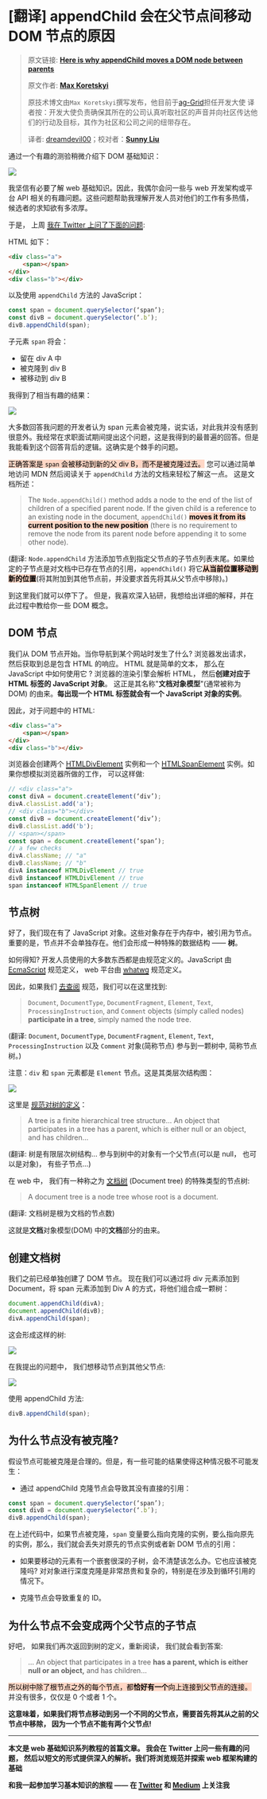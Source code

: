 # [翻译] appendChild 会在父节点间移动 DOM 节点的原因

> 原文链接: **[Here is why appendChild moves a DOM node between parents](https://blog.angularindepth.com/here-is-why-appendchild-moves-a-dom-node-instead-of-cloning-it-f8ef7a31735c)**
>
> 原文作者: **[Max Koretskyi](https://blog.angularindepth.com/@maxim.koretskyi)**
>
> 原技术博文由`Max Koretskyi`撰写发布，他目前于[ag-Grid](https://angular-grid.ag-grid.com/?utm_source=medium&utm_medium=blog&utm_campaign=angularcustom)担任开发大使
> 译者按：开发大使负责确保其所在的公司认真听取社区的声音并向社区传达他们的行动及目标，其作为社区和公司之间的纽带存在。
>
> 译者: [dreamdevil00](https://github.com/dreamdevil00)；校对者：**[Sunny Liu](https://segmentfault.com/u/lx1036/articles)**

通过一个有趣的测验稍微介绍下 DOM 基础知识：

![](../assets/angular-113/1.png)

我坚信有必要了解 web 基础知识。因此，我偶尔会问一些与 web 开发架构或平台 API 相关的有趣问题。这些问题帮助我理解开发人员对他们的工作有多热情，候选者的求知欲有多浓厚。

于是， 上周 <a style="border-bottom: 2px solid" target="_blank" href="https://twitter.com/maxim_koretskyi/status/1039785415358722048">我在 Twitter 上问了下面的问题</a>:

HTML 如下：

```html
<div class="a">
    <span></span>
</div>
<div class="b"></div>
```
以及使用 `appendChild` 方法的 JavaScript：

```javascript
const span = document.querySelector(‘span’); 
const divB = document.querySelector(‘.b’); 
divB.appendChild(span);
```

子元素 `span` 将会：

- 留在 div A 中
- 被克隆到 div B
- 被移动到 div B

我得到了相当有趣的结果：

![](../assets/angular-113/2.png)

大多数回答我问题的开发者认为 span 元素会被克隆，说实话，对此我并没有感到很意外。我经常在求职面试期间提出这个问题，这是我得到的最普遍的回答。但是我能看到这个回答背后的逻辑。这确实是个棘手的问题。

<span style="color: black; background-image: linear-gradient(to bottom, rgba(255, 215, 198, 1), rgba(255, 215, 198, 1))">正确答案是 `span` 会被移动到新的父 div B，而不是被克隆过去。</span> 您可以通过简单地访问 MDN 然后阅读关于 `appendChild` 方法的文档来轻松了解这一点。 这是文档所述：

> The `Node.appendChild()` method adds a node to the end of the list of children of a specified parent node. If the given child is a reference to an existing node in the document, `appendChild()` <span style="color: black;background-image: linear-gradient(to bottom, rgba(255, 215, 198, 1), rgba(255, 215, 198, 1))">**moves it from its current position to the new position**</span> (there is no requirement to remove the node from its parent node before appending it to some other node).

(翻译: `Node.appendChild` 方法添加节点到指定父节点的子节点列表末尾。如果给定的子节点是对文档中已存在节点的引用，`appendChild()` 将它<span style="color: black;background-image: linear-gradient(to bottom, rgba(255, 215, 198, 1), rgba(255, 215, 198, 1))">**从当前位置移动到新的位置</span>**(将其附加到其他节点前，并没要求首先将其从父节点中移除)。)

到这里我们就可以停下了。 但是，我喜欢深入钻研，我想给出详细的解释，并在此过程中教给你一些 DOM 概念。

## DOM 节点
我们从 DOM 节点开始。当你导航到某个网站时发生了什么? 浏览器发出请求， 然后获取到总是包含 HTML 的响应。 HTML 就是简单的文本， 那么在 JavaScript 中如何使用它 ? 浏览器的渲染引擎会解析 HTML， 然后**创建对应于 HTML 标签的 JavaScript 对象**。 这正是其名称"**文档对象模型**"(通常被称为 DOM) 的由来。**每出现一个 HTML 标签就会有一个 JavaScript 对象的实例**。

因此，对于问题中的 HTML:

```html
<div class="a">
    <span></span>
</div>
<div class="b"></div>
```
浏览器会创建两个 <a target="_blank" href="https://developer.mozilla.org/en-US/docs/Web/API/HTMLDivElement" style="border-bottom: 2px solid">HTMLDivElement</a> 实例和一个 <a target="_blank" href="https://developer.mozilla.org/en-US/docs/Web/API/HTMLSpanElement" style="border-bottom: 2px solid">HTMLSpanElement</a> 实例。如果你想模拟浏览器所做的工作， 可以这样做:

```javascript
// <div class="a">
const divA = document.createElement(‘div’);
divA.classList.add('a');
// <div class="b"></div>
const divB = document.createElement(‘div’);
divB.classList.add('b');
// <span></span>
const span = document.createElement(‘span’);
// a few checks
divA.className; // "a"
divB.className; // "b"
divA instanceof HTMLDivElement // true
divB instanceof HTMLDivElement // true
span instanceof HTMLSpanElement // true
```

## 节点树

好了，我们现在有了 JavaScript 对象。这些对象存在于内存中，被引用为节点。重要的是，节点并不会单独存在。他们会形成一种特殊的数据结构 —— **树**。

如何得知? 开发人员使用的大多数东西都是由规范定义的。JavaScript 由 <a target="_blank" href="https://www.ecma-international.org/publications/standards/Ecma-262.htm" style="border-bottom: 2px solid">EcmaScript</a> 规范定义， web 平台由 <a target="_blank" href="https://spec.whatwg.org/" style="border-bottom: 2px solid">whatwg</a> 规范定义。

因此，如果我们 <a target="_blank" href="https://dom.spec.whatwg.org/#node-trees" style="border-bottom: 2px solid">去查阅</a> 规范，我们可以在这里找到:

> `Document`, `DocumentType`, `DocumentFragment`, `Element`, `Text`, `ProcessingInstruction`, and `Comment` objects (simply called nodes) 
**participate in a tree**, simply named the node tree.

(翻译: `Document`, `DocumentType`, `DocumentFragment`, `Element`, `Text`, `ProcessingInstruction` 以及 `Comment` 对象(简称节点) 参与到一颗树中, 简称节点树。)

注意：`div` 和 `span` 元素都是 `Element` 节点。这是其类层次结构图：

![](../assets/angular-113/3.png)

这里是 <a target="_blank" style="border-bottom: 2px solid" href="https://dom.spec.whatwg.org/#trees">规范对树的定义</a>：

> A tree is a finite hierarchical tree structure… An object that participates in a tree has a parent, which is either null or an object, and has children…

(翻译: 树是有限层次树结构... 参与到树中的对象有一个父节点(可以是 null， 也可以是对象)， 有些子节点...)

在 web 中， 我们有一种称之为 <a target="_blank" style="border-bottom: 2px solid" href="https://dom.spec.whatwg.org/#document-trees">文档树</a> (Document tree) 的特殊类型的节点树:

> A document tree is a node tree whose root is a document.

(翻译: 文档树是根为文档的节点数)

这就是**文档**对象模型(DOM) 中的**文档**部分的由来。

## 创建文档树

我们之前已经单独创建了 DOM 节点。 现在我们可以通过将 div 元素添加到 Document，将 span 元素添加到 Div A 的方式，将他们组合成一颗树：

```javascript
document.appendChild(divA);
document.appendChild(divB);
divA.appendChild(span);
```

这会形成这样的树:

![](../assets/angular-113/4.png)

在我提出的问题中， 我们想移动节点到其他父节点:

![](../assets/angular-113/5.png)

使用 appendChild 方法:

```javascript
divB.appendChild(span);
```

## 为什么节点没有被克隆?
假设节点可能被克隆是合理的。但是，有一些可能的结果使得这种情况极不可能发生：

- 通过 appendChild 克隆节点会导致其没有直接的引用：

```javascript
const span = document.querySelector(‘span’); 
const divB = document.querySelector(‘.b’);
divB.appendChild(span);
```

在上述代码中，如果节点被克隆，`span` 变量要么指向克隆的实例，要么指向原先的实例，那么，我们就会丢失对原先的节点实例或者新 DOM 节点的引用：

- 如果要移动的元素有一个嵌套很深的子树，会不清楚该怎么办。它也应该被克隆吗? 对对象进行深度克隆是非常昂贵和复杂的，特别是在涉及到循环引用的情况下。

- 克隆节点会导致重复的 ID。

## 为什么节点不会变成两个父节点的子节点

好吧， 如果我们再次返回到树的定义，重新阅读， 我们就会看到答案:

> … An object that participates in a tree **has a parent, which is either null or an object,** and has children…

<span style="color: black; background-image: linear-gradient(to bottom, rgba(255, 215, 198, 1), rgba(255, 215, 198, 1))">所以树中除了根节点之外的每个节点，都**恰好有一个**向上连接到父节点的连接。</span> 并没有很多，仅仅是 0 个或者 1 个。

**这意味着，如果我们将节点移动到另一个不同的父节点，需要首先将其从之前的父节点中移除， 因为一个节点不能有两个父节点!**

---
**本文是 web 基础知识系列教程的首篇文章。 我会在 Twitter 上问一些有趣的问题， 然后以短文的形式提供深入的解析。我们将浏览规范并探索 web 框架构建的基础**

**和我一起参加学习基本知识的旅程 —— 在 <a target="_blank" style="border-bottom: 2px solid" href="https://twitter.com/maxim_koretskyi">Twitter</a> 和 <a target="_blank" style="border-bottom: 2px solid" href="https://medium.com/@maxim.koretskyi">Medium</a> 上关注我**
